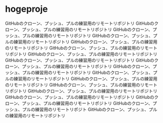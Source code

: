 # hogeproje

GitHubのクローン、プッシュ、プルの練習用のリモートリポジトリ
GitHubのクローン、プッシュ、プルの練習用のリモートリポジトリ
GitHubのクローン、プッシュ、プルの練習用のリモートリポジトリ
GitHubのクローン、プッシュ、プルの練習用のリモートリポジトリ
GitHubのクローン、プッシュ、プルの練習用のリモートリポジトリ
GitHubのクローン、プッシュ、プルの練習用のリモートリポジトリ
GitHubのクローン、プッシュ、プルの練習用のリモートリポジトリ
GitHubのクローン、プッシュ、プルの練習用のリモートリポジトリ
GitHubのクローン、プッシュ、プルの練習用のリモートリポジトリ
GitHubのクローン、プッシュ、プルの練習用のリモートリポジトリ
GitHubのクローン、プッシュ、プルの練習用のリモートリポジトリ
GitHubのクローン、プッシュ、プルの練習用のリモートリポジトリ
GitHubのクローン、プッシュ、プルの練習用のリモートリポジトリ
GitHubのクローン、プッシュ、プルの練習用のリモートリポジトリ
GitHubのクローン、プッシュ、プルの練習用のリモートリポジトリ
GitHubのクローン、プッシュ、プルの練習用のリモートリポジトリ
GitHubのクローン、プッシュ、プルの練習用のリモートリポジト
GitHubのクローン、プッシュ、プルの練習用のリモートリポジトリ
